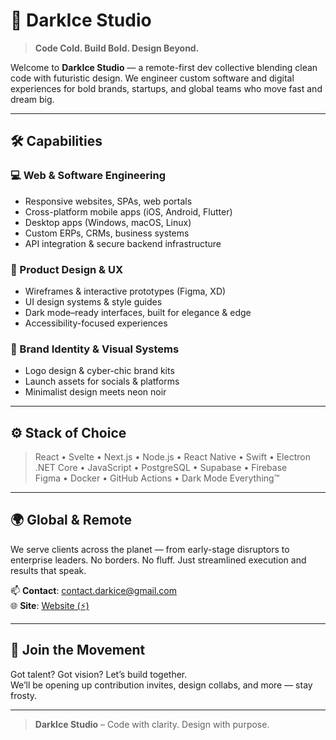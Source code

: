 # 🧊 DarkIce Studio

> **Code Cold. Build Bold. Design Beyond.**

Welcome to **DarkIce Studio** — a remote-first dev collective blending clean code with futuristic design. We engineer custom software and digital experiences for bold brands, startups, and global teams who move fast and dream big.

---

## 🛠️ Capabilities

### 💻 Web & Software Engineering
- Responsive websites, SPAs, web portals
- Cross-platform mobile apps (iOS, Android, Flutter)
- Desktop apps (Windows, macOS, Linux)
- Custom ERPs, CRMs, business systems
- API integration & secure backend infrastructure

### 🧠 Product Design & UX
- Wireframes & interactive prototypes (Figma, XD)
- UI design systems & style guides
- Dark mode–ready interfaces, built for elegance & edge
- Accessibility-focused experiences

### 🧬 Brand Identity & Visual Systems
- Logo design & cyber-chic brand kits
- Launch assets for socials & platforms
- Minimalist design meets neon noir

---

## ⚙️ Stack of Choice

> React • Svelte • Next.js • Node.js • React Native • Swift • Electron  
> .NET Core • JavaScript • PostgreSQL • Supabase • Firebase  
> Figma • Docker • GitHub Actions • Dark Mode Everything™

---

## 🌍 Global & Remote

We serve clients across the planet — from early-stage disruptors to enterprise leaders. No borders. No fluff. Just streamlined execution and results that speak.

📫 **Contact**: <a href="mailto:contact.darkice@gmail.com" target="_blank" rel="noopener noreferrer">contact.darkice@gmail.com</a><br />
🌐 **Site**: <a href="https://darkicestudio.vercel.app/" target="_blank" rel="noopener noreferrer">Website (⚡)</a>



---
<!--

## 🧪 Our Repositories

Explore a growing arsenal of:
- Open-source tools & internal frameworks
- Dev templates & starter kits
- Cyber-themed design assets
- Code experiments in the wild

---
-->

## 🧠 Join the Movement

Got talent? Got vision? Let’s build together.  
We’ll be opening up contribution invites, design collabs, and more — stay frosty.

---
> **DarkIce Studio** – Code with clarity. Design with purpose.
